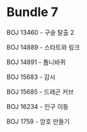 # Bundle 7

BOJ 13460 - 구슬 탈출 2

BOJ 14889 - 스타트와 링크

BOJ 14891 - 톱니바퀴

BOJ 15683 - 감시

BOJ 15685 - 드래곤 커브

BOJ 16234 - 인구 이동

BOJ 1759 - 암호 만들기
